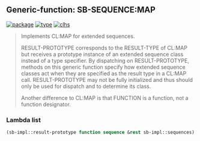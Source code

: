 ## Generic-function: SB-SEQUENCE:MAP
[![package](https://img.shields.io/badge/Package-SB--SEQUENCE-5f9ea0.svg?style=social&colorA=999999)](../) [![type](https://img.shields.io/badge/Type-Generic--Function-5f9ea0.svg?style=social&colorA=999999)](../#generic-function) [![clhs](https://img.shields.io/badge/CLHS-MAP-5f9ea0.svg?style=social&colorA=999999)](http://www.lispworks.com/documentation/HyperSpec/Body/f_map.htm) 

> Implements CL:MAP for extended sequences.
> 
> RESULT-PROTOTYPE corresponds to the RESULT-TYPE of CL:MAP but
> receives a prototype instance of an extended sequence class
> instead of a type specifier. By dispatching on RESULT-PROTOTYPE,
> methods on this generic function specify how extended sequence
> classes act when they are specified as the result type in a CL:MAP
> call. RESULT-PROTOTYPE may not be fully initialized and thus
> should only be used for dispatch and to determine its class.
> 
> Another difference to CL:MAP is that FUNCTION is a function, not a
> function designator.

### Lambda list
```cl
(sb-impl::result-prototype function sequence &rest sb-impl::sequences)
```
